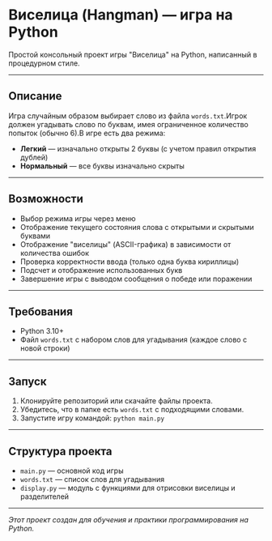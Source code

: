 # Виселица (Hangman) — игра на Python

Простой консольный проект игры "Виселица" на Python, написанный в процедурном стиле.

---

## Описание

Игра случайным образом выбирает слово из файла `words.txt`.Игрок должен угадывать слово по буквам, имея ограниченное количество попыток (обычно 6).В игре есть два режима:

- **Легкий** — изначально открыты 2 буквы (с учетом правил открытия дублей)
- **Нормальный** — все буквы изначально скрыты

---

## Возможности

- Выбор режима игры через меню
- Отображение текущего состояния слова с открытыми и скрытыми буквами
- Отображение "виселицы" (ASCII-графика) в зависимости от количества ошибок
- Проверка корректности ввода (только одна буква кириллицы)
- Подсчет и отображение использованных букв
- Завершение игры с выводом сообщения о победе или поражении

---

## Требования

- Python 3.10+
- Файл `words.txt` с набором слов для угадывания (каждое слово с новой строки)

---

## Запуск

1. Клонируйте репозиторий или скачайте файлы проекта.
2. Убедитесь, что в папке есть `words.txt` с подходящими словами.
3. Запустите игру командой:  `python main.py`

---

## Структура проекта

- `main.py` — основной код игры
- `words.txt` — список слов для угадывания
- `display.py` — модуль с функциями для отрисовки виселицы и разделителей

---

*Этот проект создан для обучения и практики программирования на Python.*
